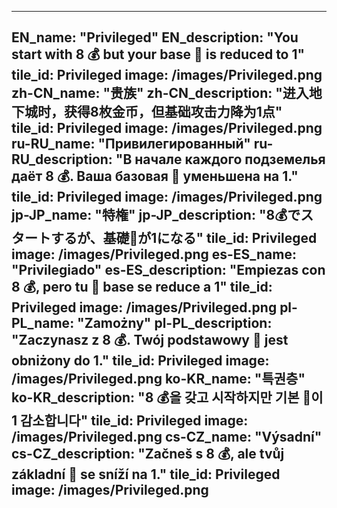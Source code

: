 ---

EN_name: "Privileged"
EN_description: "You start with 8 💰 but your base 🔸 is reduced to 1"
tile_id: Privileged
image: /images/Privileged.png
zh-CN_name: "贵族"
zh-CN_description: "进入地下城时，获得8枚金币，但基础攻击力降为1点"
tile_id: Privileged
image: /images/Privileged.png
ru-RU_name: "Привилегированный"
ru-RU_description: "В начале каждого подземелья даёт 8 💰. Ваша базовая 🔸 уменьшена на 1."
tile_id: Privileged
image: /images/Privileged.png
jp-JP_name: "特権"
jp-JP_description: "8💰でスタートするが、基礎🔸が1になる"
tile_id: Privileged
image: /images/Privileged.png
es-ES_name: "Privilegiado"
es-ES_description: "Empiezas con 8 💰, pero tu 🔸 base se reduce a 1"
tile_id: Privileged
image: /images/Privileged.png
pl-PL_name: "Zamożny"
pl-PL_description: "Zaczynasz z 8 💰. Twój podstawowy 🔸 jest obniżony do 1."
tile_id: Privileged
image: /images/Privileged.png
ko-KR_name: "특권층"
ko-KR_description: "8 💰을 갖고 시작하지만 기본 🔸이 1 감소합니다"
tile_id: Privileged
image: /images/Privileged.png
cs-CZ_name: "Výsadní"
cs-CZ_description: "Začneš s 8 💰, ale tvůj základní 🔸 se sníží na 1."
tile_id: Privileged
image: /images/Privileged.png
---